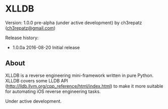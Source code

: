 # XLLDB

Version: 1.0.0 pre-alpha (under active development)
by ch3repatz (ch3repatz@gmail.com)

Release history:

* 1.0.0a  2016-08-20  Initial release

## About

XLLDB is a reverse engineering mini-framework written in pure Python. XLLDB covers some LLDB API (http://lldb.llvm.org/cpp_reference/html/index.html) to make it more suitable for automating iOS reverse engineering tasks.

Under active development.